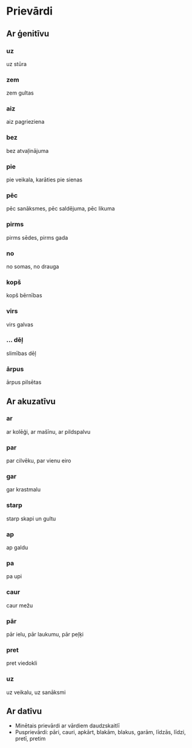 Prievārdi
=========

Ar ģenitīvu
-----------

### uz

uz stūra

### zem

zem gultas

### aiz

aiz pagrieziena

### bez

bez atvaļinājuma

### pie

pie veikala, karāties pie sienas

### pēc

pēc sanāksmes, pēc saldējuma, pēc likuma

### pirms

pirms sēdes, pirms gada

### no

no somas, no drauga

### kopš

kopš bērnības

### virs

virs galvas

### ... dēļ

slimības dēļ

### ārpus

ārpus pilsētas

Ar akuzatīvu
------------

### ar

ar kolēģi, ar mašīnu, ar pildspalvu

### par

par cilvēku, par vienu eiro

### gar

gar krastmalu

### starp

starp skapi un gultu

### ap

ap galdu

### pa

pa upi

### caur

caur mežu

### pār

pār ielu, pār laukumu, pār peļķi

### pret

pret viedokli

### uz

uz veikalu, uz sanāksmi

Ar datīvu
---------

- Minētais prievārdi ar vārdiem daudzskaitlī
- Pusprievārdi: pāri, cauri, apkārt, blakām, blakus, garām, līdzās, līdzi,
pretī, pretim
